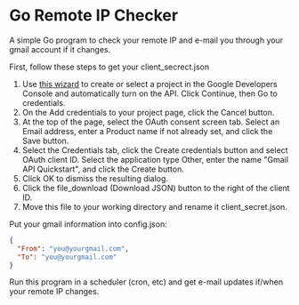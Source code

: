 # Go Remote IP Checker

A simple Go program to check your remote IP and e-mail you through your gmail account if it changes.

First, follow these steps to get your client_secrect.json

1. Use [this wizard](https://console.developers.google.com/start/api?id=gmail) to create or select a project in the Google Developers Console and automatically turn on the API. Click Continue, then Go to credentials.
2. On the Add credentials to your project page, click the Cancel button.
3. At the top of the page, select the OAuth consent screen tab. Select an Email address, enter a Product name if not already set, and click the Save button.
4. Select the Credentials tab, click the Create credentials button and select OAuth client ID.
Select the application type Other, enter the name "Gmail API Quickstart", and click the Create button.
5. Click OK to dismiss the resulting dialog.
6. Click the file_download (Download JSON) button to the right of the client ID.
7. Move this file to your working directory and rename it client_secret.json.

Put your gmail information into config.json:

```json
{
  "From": "you@yourgmail.com",
  "To": "you@yourgmail.com"
}
```

Run this program in a scheduler (cron, etc) and get e-mail updates if/when your remote IP changes.
